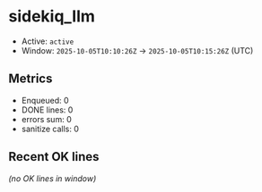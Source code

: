 # sidekiq_llm

- Active: `active`
- Window: `2025-10-05T10:10:26Z` → `2025-10-05T10:15:26Z` (UTC)

## Metrics
- Enqueued: 0
- DONE lines: 0
- errors sum: 0
- sanitize calls: 0

## Recent OK lines
_(no OK lines in window)_
